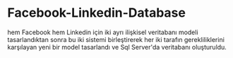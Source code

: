 # Facebook-Linkedin-Database
hem Facebook hem Linkedin için iki ayrı ilişkisel veritabanı modeli tasarlandıktan sonra bu iki sistemi birleştirerek her iki tarafın gerekliliklerini karşılayan yeni bir model
tasarlandı ve Sql Server'da veritabanı oluşturuldu. 
